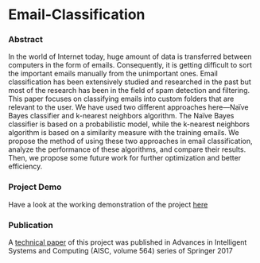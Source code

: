 
# Email-Classification

### Abstract

In the world of Internet today, huge amount of data is transferred between computers in the form of emails. Consequently, it is getting difficult to sort the important emails manually from the unimportant ones. Email classification has been extensively studied and researched in the past but most of the research has been in the field of spam detection and filtering. This paper focuses on classifying emails into custom folders that are relevant to the user. We have used two different approaches here—Naïve Bayes classifier and k-nearest neighbors algorithm. The Naïve Bayes classifier is based on a probabilistic model, while the k-nearest neighbors algorithm is based on a similarity measure with the training emails. We propose the method of using these two approaches in email classification, analyze the performance of these algorithms, and compare their results. Then, we propose some future work for further optimization and better efficiency.

### Project Demo

Have a look at the working demonstration of the project [here](https://youtu.be/0bxs2zrR5fU)

### Publication

A [technical paper](https://doi.org/10.1007/978-981-10-6875-1_9) of this project was published in Advances in Intelligent Systems and Computing (AISC, volume 564) series of Springer 2017
